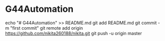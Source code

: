 # G44Automation
echo "# G44Automation" >> README.md
git add README.md
git commit -m "first commit"
git remote add origin https://github.com/nikita260188/nikita.git
git push -u origin master